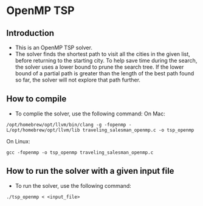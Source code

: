 # OpenMP TSP 

## Introduction
- This is an OpenMP TSP solver.
- The solver finds the shortest path to visit all the cities in the given list, before returning to the starting city. To help save time during the search, the solver uses a lower bound to prune the search tree. If the lower bound of a partial path is greater than the length of the best path found so far, the solver will not explore that path further.

## How to compile
- To complie the solver, use the following command:
On Mac:
```
/opt/homebrew/opt/llvm/bin/clang -g -fopenmp -L/opt/homebrew/opt/llvm/lib traveling_salesman_openmp.c -o tsp_openmp
```

On Linux:
```
gcc -fopenmp -o tsp_openmp traveling_salesman_openmp.c 
```

## How to run the solver with a given input file
- To run the solver, use the following command:
```
./tsp_openmp < <input_file>
```